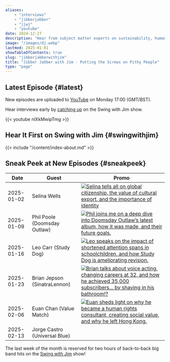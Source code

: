 ```yaml
---
aliases:
    - "interviews"
    - "jibberjabber"
    - "jjwj"
    - "youtube"
date: 2024-12-27
description: "Hear from subject matter experts on sustainability, human rights, entrepeneurship, and more when you tune into the Swing with Jim show."
image: "/images/dj.webp"
lastmod: 2025-01-01
showTableOfContents: true
slug: "jibberjabberwithjim"
title: "Jibber Jabber with Jim - Putting the Screws on Pithy People"
type: "page"
---
```


## Latest Episode {#latest}

New episodes are uploaded to [YouTube](https://www.youtube.com/channel/UCPiMq6YLZieMieOuZ8GJfrg) on Monday 17:00 (GMT/BST).

Hear interviews early by [catching up](/swingwithjim/#catchup) on the Swing with Jim show.

{{< youtube nlXkMwipTmg >}}

## Hear It First on Swing with Jim {#swingwithjim}

{{< include "/content/index-about.md" >}}

## Sneak Peek at New Episodes {#sneakpeek}

| Date | Guest | Promo |
| ---- | ----- | ----- |
| 2025-01-02 | Selina Wells | [![Selina tells all on global citizenship, the value of cultural export, and the importance of identity](/images/promos/selina-wells.webp)](/images/promos/selina-wells.webp) |
| 2025-01-09 | Phil Poole (Doomsday Outlaw) | [![Phil joins me on a deep dive into Doomsday Outlaw’s latest album, how it was made, and their future goals.](/images/promos/phil-poole-doomsday-outlaw.webp)](/images/promos/phil-poole-doomsday-outlaw.webp) |
| 2025-01-16 | Leo Carr (Study Dog) | [![Leo speaks on the impact of shortened attention spans in schoolchildren, and how Study Dog is ameliorating revision.](/images/promos/leo-carr-study-dog.webp)](/images/promos/leo-carr-study-dog.webp) |
| 2025-01-23 | Brian Jepson (SinatraLennon) | [![Brian talks about voice acting, changing careers at 32, and how he achieved 35,000 subscribers... by shaving in his bathroom!?](/images/promos/brian-jepson-sinatralennon.webp)](/images/promos/brian-jepson-sinatralennon.webp) |
| 2025-02-06 | Euan Chan (Value Match) | [![Euan sheds light on why he became a human rights consultant, creating social value, and why he left Hong Kong.](/images/promos/euan-chan.webp)](/images/promos/euan-chan.webp) |
| 2025-02-13 | Jorge Castro (Universal Blue) |

The last week of the month is reserved for two hours of back-to-back big band hits on the [Swing with Jim](/swingwithjim) show!
